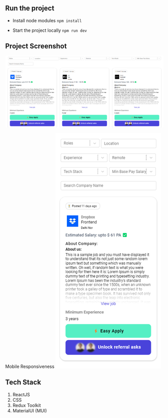 ## Run the project

- Install node modules
  `npm install`

- Start the project locally
  `npm run dev`

## Project Screenshot

![Homepage](./src/assets/homepage.png)

Mobile Responsiveness
![Mobile](./src/assets/mobile.png)

## Tech Stack

1. ReactJS
2. CSS
3. Redux Toolkit
4. MaterialUI (MUI)

